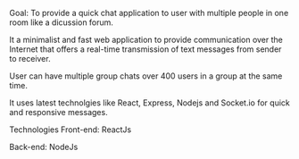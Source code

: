 Goal: To provide a quick chat application to user with multiple people in one room like a dicussion forum.

It a minimalist and fast web application to provide communication over the Internet that offers a real-time transmission of text messages from sender to receiver.

User can have multiple group chats over 400 users in a group at the same time.

It uses latest technolgies like React, Express, Nodejs and Socket.io for quick and responsive messages.

Technologies
Front-end: ReactJs

Back-end: NodeJs
